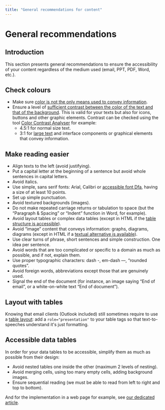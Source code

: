 ```yaml
---
title: "General recommendations for content"
---
```


# General recommendations 

## Introduction
This section presents general recommendations to ensure the accessibility of your content regardless of the medium used (email, PPT, PDF, Word, etc.).

## Check colours

* Make sure [color is not the only means used to convey information](/en/web/design/colors-and-contrasts/#do-not-use-colour-or-sensory-characteristics-as-the-unique-source-of-information).
* Ensure a level of [sufficient contrast between the color of the text and that of the background](/en/web/design/colors-and-contrasts/#make-sure-there-is-enough-contrast-between-font-and-background-colors). This is valid for your texts but also for icons, buttons and other graphic elements. Contrast can be checked using the tool [Color Contrast Analyser](https://www.paciellogroup.com/resources/contrastanalyser/) for example:
  * 4.5:1 for normal size text.
  * 3:1 for [large text](/en/glossary/#large-text) and interface components or graphical elements that convey information.

## Make reading easier

* Align texts to the left (avoid justifying).
* Put a capital letter at the beginning of a sentence but avoid whole sentences in capital letters.
* Avoid italics.
* Use simple, sans serif fonts: Arial, Calibri or [accessible font Dfa](https://opensource.orange.com/fr/category/actualites/ow2-fr/osai-fr/accessible_dfa-fr/), having a size of at least 10 points.
* Set up simple punctuation.
* Avoid textured backgrounds (images).
* Do not make repeated carriage returns or tabulation to space (but the “Paragraph & Spacing” or “Indent” function in Word, for example).
* Avoid layout tables or complex data tables (except in HTML if the [table structure is accessible](/en/web/develop/textual-content/#structuring-data-tables)).
* Avoid “image” content that conveys information: graphs, diagrams, diagrams (except in HTML if a [textual alternative is available](/en/web/design/non-textual-content/)).
* Use clear turns of phrase, short sentences and simple construction. One idea per sentence.
* Avoid words that are too complicated or specific to a domain as much as possible, and if not, explain them.
* Use proper typographic characters: dash -, em-dash —, “rounded quotes”.
* Avoid foreign words, abbreviations except those that are genuinely used.
* Signal the end of the document (for instance, an image saying “End of email”, or a white-on-white text “End of document”).

## Layout with tables

Knowing that email clients (Outlook included) still sometimes require to use a [table layout](/en/editorial-content/emails/): add a `role="presentation"` to your table tags so that text-to-speeches understand it's just formatting.

## Accessible data tables

In order for your data tables to be accessible, simplify them as much as possible from their design:
* Avoid nested tables one inside the other (maximum 2 levels of nesting).
* Avoid merging cells, using too many empty cells, adding background images.
* Ensure sequential reading (we must be able to read from left to right and top to bottom).

And for the implementation in a web page for example, see <a href="/en/web/develop/textual-content/#structuring-data-tables" title="Structuring data tables">our dedicated article</a>.
